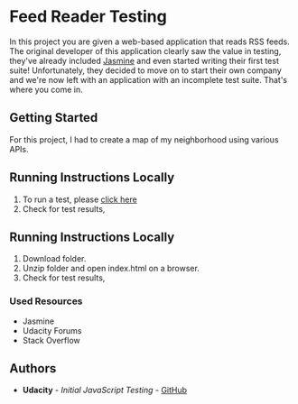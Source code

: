# Feed Reader Testing

In this project you are given a web-based application that reads RSS feeds. The original developer of this application clearly saw the value in testing, they've already included [Jasmine](http://jasmine.github.io/) and even started writing their first test suite! Unfortunately, they decided to move on to start their own company and we're now left with an application with an incomplete test suite. That's where you come in.


## Getting Started

For this project, I had to create a map of my neighborhood using various APIs.

## Running Instructions Locally

1. To run a test, please [click here](https://developers.google.com/speed/pagespeed/insights/?url=https%3A%2F%2Flmedinatriana.github.io%2Fwebsite-optimization "Feedreader Testing")
3. Check for test results,


## Running Instructions Locally

1. Download folder.
2. Unzip folder and open index.html on a browser.
2. Check for test results,

### Used Resources

* Jasmine
* Udacity Forums
* Stack Overflow


## Authors

* **Udacity** - *Initial JavaScript Testing* - [GitHub](https://www.udacity.com/course/javascript-testing--ud549)
